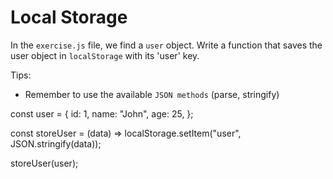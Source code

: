 # Local Storage

In the `exercise.js` file, we find a `user` object. Write a function that saves the user object in `localStorage` with its 'user' key.

Tips:

- Remember to use the available `JSON methods` (parse, stringify)

const user = {
  id: 1,
  name: "John",
  age: 25,
};


const storeUser = (data) => localStorage.setItem("user", JSON.stringify(data));

storeUser(user);